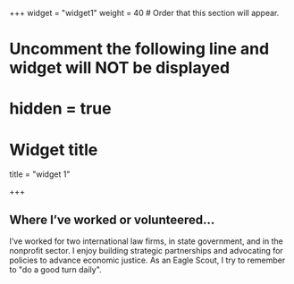 +++
widget = "widget1"
weight = 40  # Order that this section will appear.

# Uncomment the following line and widget will NOT be displayed
# hidden = true

# Widget title
title = "widget 1"


+++

## Where I’ve worked or volunteered...
 
I’ve worked for two international law firms, in state government, and in the nonprofit sector. I enjoy building strategic partnerships and advocating for policies to advance economic justice. As an Eagle Scout, I try to remember to "do a good turn daily".

